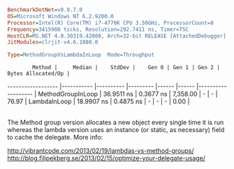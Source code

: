 ```ini

BenchmarkDotNet=v0.9.7.0
OS=Microsoft Windows NT 6.2.9200.0
Processor=Intel(R) Core(TM) i7-4770K CPU 3.50GHz, ProcessorCount=8
Frequency=3415988 ticks, Resolution=292.7411 ns, Timer=TSC
HostCLR=MS.NET 4.0.30319.42000, Arch=32-bit RELEASE [AttachedDebugger]
JitModules=clrjit-v4.6.1080.0

Type=MethodGroupVsLambdaInLoop  Mode=Throughput  

```

            Method |     Median |    StdDev |    Gen 0 | Gen 1 | Gen 2 | Bytes Allocated/Op |
------------------ |----------- |---------- |--------- |------ |------ |------------------- |
 MethodGroupInLoop | 36.9511 ns | 0.3677 ns | 7,358.00 |     - |     - |              76.97 |
      LambdaInLoop | 18.9907 ns | 0.4875 ns |        - |     - |     - |               0.00 |    

<br>
The Method group version allocates a new object every single time it is run whereas the lambda version uses an instance (or static, as necessary) field to cache the delegate.  
More info:  

http://vibrantcode.com/2013/02/19/lambdas-vs-method-groups/  
http://blog.filipekberg.se/2013/02/15/optimize-your-delegate-usage/

